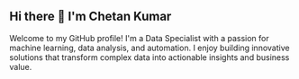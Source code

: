 ## Hi there 👋 I'm Chetan Kumar  

Welcome to my GitHub profile! I'm a Data Specialist with a passion for machine learning, data analysis, and automation. I enjoy building innovative solutions that transform complex data into actionable insights and business value.  

<!--
**Chetank190/Chetank190** is a ✨ _special_ ✨ repository because its `README.md` (this file) appears on your GitHub profile.

Here are some ideas to get you started:

- 🔭 I’m currently working on ...
- 🌱 I’m currently learning ...
- 👯 I’m looking to collaborate on ...
- 🤔 I’m looking for help with ...
- 💬 Ask me about ...
- 📫 How to reach me: ...
- 😄 Pronouns: ...
- ⚡ Fun fact: ...
-->
